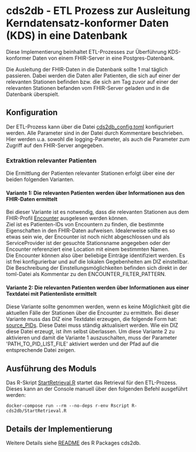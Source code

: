 # cds2db - ETL Prozess zur Ausleitung Kerndatensatz-konformer Daten (KDS) in eine Datenbank

Diese Implementierung beinhaltet ETL-Prozesses zur Überführung KDS-konformer Daten von einem FHIR-Server in eine Postgres-Datenbank.

Die Ausleitung der FHIR-Daten in die Datenbank sollte 1 mal täglich passieren. Dabei werden die Daten aller Patienten, die sich auf einer der relevanten Stationen befinden bzw. die sich am Tag zuvor auf einer der relevanten Stationen befanden vom FHIR-Server geladen und in die Datenbank überspielt.

## Konfiguration

Der ETL-Prozess kann über die Datei [cds2db_config.toml](cds2db_config.toml) konfiguriert werden. Alle Parameter sind in der Datei durch Kommentare beschrieben. Hier werden u.a. sowohl die logging-Parameter, als auch die Parameter zum Zugriff auf den FHIR-Server angegeben.

### Extraktion relevanter Patienten

Die Ermittlung der Patienten relevanter Stationen erfolgt über eine der beiden folgenden Varianten.

#### Variante 1: Die relevanten Patienten werden über Informationen aus den FHIR-Daten ermittelt

Bei dieser Variante ist es notwendig, dass die relevanten Stationen aus dem FHIR-Profil [Encounter](https://www.medizininformatik-initiative.de/Kerndatensatz/Modul_Fall/EncounterKontaktGesundheitseinrichtung.html) ausgelesen werden können.\
Ziel ist es Patienten-IDs von Encountern zu finden, die bestimmte Eigenschaften in den FHIR-Daten aufweisen. Idealerweise sollte es so etwas sein wie, der Encounter ist noch nicht abgeschlossen und als ServiceProvider ist der gesuchte Stationsname angegeben oder der Encounter referenziert eine Location mit einem bestimmten Namen.\
Die Encounter können also über beliebige Einträge identifiziert werden. Es ist frei konfigurierbar und auf die lokalen Gegebenheiten am DIZ einstellbar. Die Beschreibung der Einstellungsmöglichkeiten befinden sich direkt in der toml-Datei als Kommentar zu den ENCOUNTER_FILTER_PATTERN.

#### Variante 2: Die relevanten Patienten werden über Informationen aus einer Textdatei mit Patientenliste ermittelt

Diese Variante sollte genommen werden, wenn es keine Möglichkeit gibt die aktuellen Fälle der Stationen über die Encounter zu ermitteln.
Bei dieser Variante muss das DIZ eine Textdatei erzeugen, die folgende Form hat: [source_PIDs](source_PIDs.txt). Diese Datei muss ständig aktualisiert werden. Wie ein DIZ diese Datei erzeugt, ist ihm selbst überlassen. Um diese Variante 2 zu aktivieren und damit die Variante 1 auszuschalten, muss der Parameter 'PATH_TO_PID_LIST_FILE' aktiviert werden und der Pfad auf die entsprechende Datei zeigen.

## Ausführung des Moduls

Das R-Skript [StartRetrieval.R](StartRetrieval.R) startet das Retrieval für den ETL-Prozess.
Dieses kann an der Console manuell über den folgenden Befehl ausgeführt werden:

```console
docker-compose run --rm --no-deps r-env Rscript R-cds2db/StartRetrieval.R
```

## Details der Implementierung

Weitere Details siehe [README](./README.md) des R Packages cds2db.
